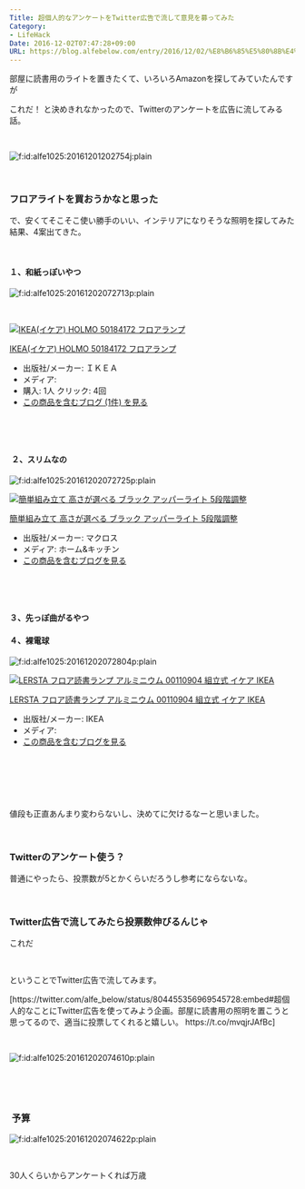 ```yaml
---
Title: 超個人的なアンケートをTwitter広告で流して意見を募ってみた
Category:
- LifeHack
Date: 2016-12-02T07:47:28+09:00
URL: https://blog.alfebelow.com/entry/2016/12/02/%E8%B6%85%E5%80%8B%E4%BA%BA%E7%9A%84%E3%81%AA%E3%82%A2%E3%83%B3%E3%82%B1%E3%83%BC%E3%83%88%E3%82%92Twitter%E5%BA%83%E5%91%8A%E3%81%A7%E6%B5%81%E3%81%97%E3%81%A6%E6%84%8F%E8%A6%8B%E3%82%92%E5%8B%9F%E3%81%A3
---
```


<p>部屋に読書用のライトを置きたくて、いろいろAmazonを探してみていたんですが</p>
<p>これだ！ と決めきれなかったので、Twitterのアンケートを広告に流してみる話。</p>
<p> </p>
<p><img class="hatena-fotolife" title="f:id:alfe1025:20161201202754j:plain" src="https://cdn-ak.f.st-hatena.com/images/fotolife/a/alfe1025/20161201/20161201202754.jpg" alt="f:id:alfe1025:20161201202754j:plain" /></p>
<p> </p>

### フロアライトを買おうかなと思った

<p>で、安くてそこそこ使い勝手のいい、インテリアになりそうな照明を探してみた結果、4案出てきた。</p>
<p> </p>
<h4>１、和紙っぽいやつ</h4>
<p><img class="hatena-fotolife" title="f:id:alfe1025:20161202072713p:plain" src="https://cdn-ak.f.st-hatena.com/images/fotolife/a/alfe1025/20161202/20161202072713.png" alt="f:id:alfe1025:20161202072713p:plain" /></p>
<p> </p>
<div class="freezed">
<div class="hatena-asin-detail"><a href="http://www.amazon.co.jp/exec/obidos/ASIN/B005PUTLXW/ab1025-22/"><img class="hatena-asin-detail-image" title="IKEA(イケア) HOLMO 50184172 フロアランプ" src="http://ecx.images-amazon.com/images/I/31dlkQFgjAL._SL160_.jpg" alt="IKEA(イケア) HOLMO 50184172 フロアランプ" /></a>
<div class="hatena-asin-detail-info">
<p class="hatena-asin-detail-title"><a href="http://www.amazon.co.jp/exec/obidos/ASIN/B005PUTLXW/ab1025-22/">IKEA(イケア) HOLMO 50184172 フロアランプ</a></p>
<ul>
<li><span class="hatena-asin-detail-label">出版社/メーカー:</span> ＩＫＥＡ</li>
<li><span class="hatena-asin-detail-label">メディア:</span></li>
<li><span class="hatena-asin-detail-label">購入</span>: 1人 <span class="hatena-asin-detail-label">クリック</span>: 4回</li>
<li><a href="http://d.hatena.ne.jp/asin/B005PUTLXW/ab1025-22" target="_blank">この商品を含むブログ (1件) を見る</a></li>
</ul>
</div>
<div class="hatena-asin-detail-foot"> </div>
</div>
</div>
<p> </p>
<h4> ２、スリムなの</h4>
<p><img class="hatena-fotolife" title="f:id:alfe1025:20161202072725p:plain" src="https://cdn-ak.f.st-hatena.com/images/fotolife/a/alfe1025/20161202/20161202072725.png" alt="f:id:alfe1025:20161202072725p:plain" /></p>
<div class="freezed">
<div class="hatena-asin-detail"><a href="http://www.amazon.co.jp/exec/obidos/ASIN/B00XOH4TNK/ab1025-22/"><img class="hatena-asin-detail-image" title="簡単組み立て 高さが選べる ブラック アッパーライト 5段階調整" src="http://ecx.images-amazon.com/images/I/21soiBlL1DL._SL160_.jpg" alt="簡単組み立て 高さが選べる ブラック アッパーライト 5段階調整" /></a>
<div class="hatena-asin-detail-info">
<p class="hatena-asin-detail-title"><a href="http://www.amazon.co.jp/exec/obidos/ASIN/B00XOH4TNK/ab1025-22/">簡単組み立て 高さが選べる ブラック アッパーライト 5段階調整</a></p>
<ul>
<li><span class="hatena-asin-detail-label">出版社/メーカー:</span> マクロス</li>
<li><span class="hatena-asin-detail-label">メディア:</span> ホーム&amp;キッチン</li>
<li><a href="http://d.hatena.ne.jp/asin/B00XOH4TNK/ab1025-22" target="_blank">この商品を含むブログを見る</a></li>
</ul>
</div>
<div class="hatena-asin-detail-foot"> </div>
</div>
</div>
<p> </p>
<h4>３、先っぽ曲がるやつ</h4>
<h4>４、裸電球</h4>
<p><img class="hatena-fotolife" title="f:id:alfe1025:20161202072804p:plain" src="https://cdn-ak.f.st-hatena.com/images/fotolife/a/alfe1025/20161202/20161202072804.png" alt="f:id:alfe1025:20161202072804p:plain" /></p>
<div class="freezed">
<div class="hatena-asin-detail"><a href="http://www.amazon.co.jp/exec/obidos/ASIN/B005F5I0YI/ab1025-22/"><img class="hatena-asin-detail-image" title="LERSTA フロア読書ランプ アルミニウム 00110904 組立式 イケア IKEA" src="http://ecx.images-amazon.com/images/I/316OVgIYWeL._SL160_.jpg" alt="LERSTA フロア読書ランプ アルミニウム 00110904 組立式 イケア IKEA" /></a>
<div class="hatena-asin-detail-info">
<p class="hatena-asin-detail-title"><a href="http://www.amazon.co.jp/exec/obidos/ASIN/B005F5I0YI/ab1025-22/">LERSTA フロア読書ランプ アルミニウム 00110904 組立式 イケア IKEA</a></p>
<ul>
<li><span class="hatena-asin-detail-label">出版社/メーカー:</span> IKEA</li>
<li><span class="hatena-asin-detail-label">メディア:</span></li>
<li><a href="http://d.hatena.ne.jp/asin/B005F5I0YI/ab1025-22" target="_blank">この商品を含むブログを見る</a></li>
</ul>
</div>
<div class="hatena-asin-detail-foot"> </div>
</div>
</div>
<p> </p>
<p> </p>
<p>値段も正直あんまり変わらないし、決めてに欠けるなーと思いました。</p>
<p> </p>

### Twitterのアンケート使う？

<p>普通にやったら、投票数が5とかくらいだろうし参考にならないな。</p>
<p> </p>

### Twitter広告で流してみたら投票数伸びるんじゃ

<p>これだ</p>
<p> </p>
<p>ということでTwitter広告で流してみます。</p>
<p>[https://twitter.com/alfe_below/status/804455356969545728:embed#超個人的なことにTwitter広告を使ってみよう企画。部屋に読書用の照明を置こうと思ってるので、適当に投票してくれると嬉しい。 https://t.co/mvqjrJAfBc]</p>
<p> </p>
<p><img class="hatena-fotolife" title="f:id:alfe1025:20161202074610p:plain" src="https://cdn-ak.f.st-hatena.com/images/fotolife/a/alfe1025/20161202/20161202074610.png" alt="f:id:alfe1025:20161202074610p:plain" /></p>
<p> </p>
<p> </p>

###  予算

<p><img class="hatena-fotolife" title="f:id:alfe1025:20161202074622p:plain" src="https://cdn-ak.f.st-hatena.com/images/fotolife/a/alfe1025/20161202/20161202074622.png" alt="f:id:alfe1025:20161202074622p:plain" /></p>
<p> </p>
<p>30人くらいからアンケートくれば万歳</p>
<p> </p>
<p> </p>
